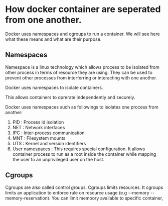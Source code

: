 # How docker container are seperated from one another.

Docker uses namespaces and cgroups to run a container. We will see here what these means and what are their purpose.

## Namespaces

Namespace is a linux technology which allows process to be isolated from other process in terms of resource they are using. They can be used to prevent other processes from interferring or interacting with one another.

Docker uses namespaces to isolate containers.

This allows containers to oprerate independently and securely.

Docker uses namespaces such as followings to isolates one process from another:
1. PID : Process id isolation
2. NET : Network interfaces
3. IPC : Inter-process communication
4. MNT : Filesystem mounts
5. UTS : Kernel and version identifiers
6. User namespaces : This requires special configuration. It allows container process to run as a root inside the container while mapping the user to an unprivileged user on the host.

## Cgroups

Cgroups are also called control groups. Cgroups limits resources. It cgroups limits an application to enforce rule on resource usage (e.g --memory --memory-reservation). You can limit memoory available to specific container,